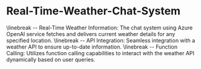 # Real-Time-Weather-Chat-System
\linebreak --  Real-Time Weather Information: The chat system using Azure OpenAI service fetches and delivers current weather details for any specified location.
\linebreak --  API Integration: Seamless integration with a weather API to ensure up-to-date information.
\linebreak --  Function Calling: Utilizes function calling capabilities to interact with the weather API dynamically based on user queries.
